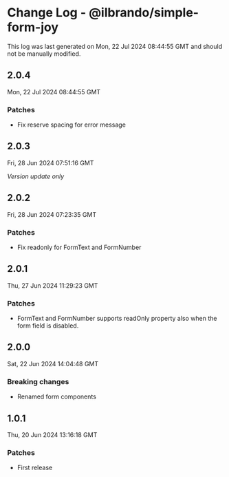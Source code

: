 # Change Log - @ilbrando/simple-form-joy

This log was last generated on Mon, 22 Jul 2024 08:44:55 GMT and should not be manually modified.

## 2.0.4
Mon, 22 Jul 2024 08:44:55 GMT

### Patches

- Fix reserve spacing for error message

## 2.0.3
Fri, 28 Jun 2024 07:51:16 GMT

_Version update only_

## 2.0.2
Fri, 28 Jun 2024 07:23:35 GMT

### Patches

- Fix readonly for FormText and FormNumber

## 2.0.1
Thu, 27 Jun 2024 11:29:23 GMT

### Patches

- FormText and FormNumber supports readOnly property also when the form field is disabled.

## 2.0.0
Sat, 22 Jun 2024 14:04:48 GMT

### Breaking changes

- Renamed form components

## 1.0.1
Thu, 20 Jun 2024 13:16:18 GMT

### Patches

- First release

